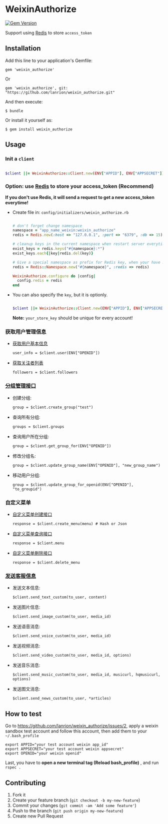 # WeixinAuthorize

[![Gem Version](https://badge.fury.io/rb/weixin_authorize.png)](http://badge.fury.io/rb/weixin_authorize)

Support using [Redis](http://redis.io) to store `access_token`

## Installation

Add this line to your application's Gemfile:

  `gem 'weixin_authorize'`

  Or

  `gem 'weixin_authorize', git: "https://github.com/lanrion/weixin_authorize.git"`

And then execute:

  `$ bundle`

Or install it yourself as:

  `$ gem install weixin_authorize`

## Usage

### Init a `client`

```ruby

$client ||= WeixinAuthorize::Client.new(ENV["APPID"], ENV["APPSECRET"])
```

### Option: use [Redis](http://redis.io) to store your access_token (Recommend)

  **If you don't use Redis, it will send a request to get a new access_token everytime!**

* Create file in: `config/initializers/weixin_authorize.rb`

  ```ruby

  # don't forget change namespace
  namespace = "app_name_weixin:weixin_authorize"
  redis = Redis.new(:host => "127.0.0.1", :port => "6379", :db => 15)

  # cleanup keys in the current namespace when restart server everytime.
  exist_keys = redis.keys("#{namespace}:*")
  exist_keys.each{|key|redis.del(key)}

  # Give a special namespace as prefix for Redis key, when your have more than one project used weixin_authorize, this config will make them work fine.
  redis = Redis::Namespace.new("#{namespace}", :redis => redis)

  WeixinAuthorize.configure do |config|
    config.redis = redis
  end

  ```

* You can also specify the `key`, but it is optionly.

  ```ruby

  $client ||= WeixinAuthorize::Client.new(ENV["APPID"], ENV["APPSECRET"], "your_store_key")
  ```
  **Note:** `your_store_key` should be unique for every account!

### 获取用户管理信息

* [获取用户基本信息](http://mp.weixin.qq.com/wiki/index.php?title=获取用户基本信息)

  `user_info = $client.user(ENV["OPENID"])`

* [获取关注者列表](http://mp.weixin.qq.com/wiki/index.php?title=获取关注者列表)

  `followers = $client.followers`

### [分组管理接口](http://mp.weixin.qq.com/wiki/index.php?title=分组管理接口)

* 创建分组:

  `group = $client.create_group("test")`

* 查询所有分组:

  `groups = $client.groups`
* 查询用户所在分组:

  `group = $client.get_group_for(ENV["OPENID"])`

* 修改分组名:

  `group = $client.update_group_name(ENV["OPENID"], "new_group_name")`

* 移动用户分组:

  `group = $client.update_group_for_openid(ENV["OPENID"], "to_groupid")`

### 自定义菜单

* [自定义菜单创建接口](http://mp.weixin.qq.com/wiki/index.php?title=自定义菜单创建接口)

  `response = $client.create_menu(menu) # Hash or Json`

* [自定义菜单查询接口](http://mp.weixin.qq.com/wiki/index.php?title=自定义菜单查询接口)

  `response = $client.menu`

* [自定义菜单删除接口](http://mp.weixin.qq.com/wiki/index.php?title=自定义菜单删除接口)

  `response = $client.delete_menu`

### [发送客服信息](http://mp.weixin.qq.com/wiki/index.php?title=发送客服信息)

* 发送文本信息:

  `$client.send_text_custom(to_user, content)`

* 发送图片信息:

  `$client.send_image_custom(to_user, media_id)`

* 发送语音消息:

  `$client.send_voice_custom(to_user, media_id)`

* 发送视频消息:

  `$client.send_video_custom(to_user, media_id, options)`

* 发送音乐消息:

  `$client.send_music_custom(to_user, media_id, musicurl, hqmusicurl, options)`

* 发送图文消息:

  `$client.send_news_custom(to_user, *articles)`

## How to test

Go to https://github.com/lanrion/weixin_authorize/issues/2, apply a weixin sandbox test account and follow this account, then add them to your `~/.bash_profile`

```
export APPID="your test account weixin app_id"
export APPSECRET="your test account weixin appsecret"
export OPENID="your weixin openid"
```
Last, you have to **open a new terminal tag (Reload bash_profile)** , and run `rspec .`


## Contributing

1. Fork it
2. Create your feature branch (`git checkout -b my-new-feature`)
3. Commit your changes (`git commit -am 'Add some feature'`)
4. Push to the branch (`git push origin my-new-feature`)
5. Create new Pull Request
